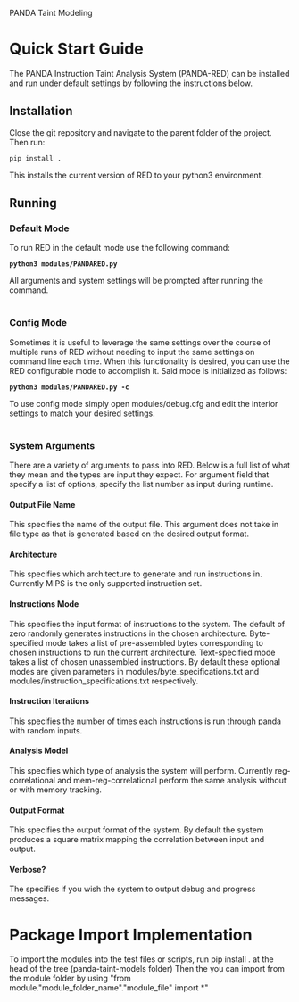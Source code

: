 <t> PANDA Taint Modeling </t>

# Quick Start Guide
The PANDA Instruction Taint Analysis System (PANDA-RED) can be installed and run under default settings by following the instructions below.

## Installation
Close the git repository and navigate to the parent folder of the project. Then run:
```
pip install .
```
This installs the current version of RED to your python3 environment.


## Running
### Default Mode
To run RED in the default mode use the following command:
<b>
```
python3 modules/PANDARED.py
```
</b>
All arguments and system settings will be prompted after running the command.
<br><br/>

### Config Mode
Sometimes it is useful to leverage the same settings over the course of multiple runs of RED without needing to input the same settings on command line each time. When this functionality is desired, you can use the RED configurable mode to accomplish it. Said mode is initialized as follows:
<b>
```
python3 modules/PANDARED.py -c 
```
</b>
To use config mode simply open <a>modules/debug.cfg</a> and edit the interior settings to match your desired settings.
<br></br>

### System Arguments
There are a variety of arguments to pass into RED. Below is a full list of what they mean and the types are input they expect. For argument field that specify a list of options, specify the list number as input during runtime.

#### Output File Name
This specifies the name of the output file. This argument does not take in file type as that is generated based on the desired output format. 

#### Architecture
This specifies which architecture to generate and run instructions in. Currently MIPS is the only supported instruction set.

#### Instructions Mode
This specifies the input format of instructions to the system. The default of zero randomly generates instructions in the chosen architecture. Byte-specified mode takes a list of pre-assembled bytes corresponding to chosen instructions to run the current architecture. Text-specified mode takes a list of chosen unassembled instructions. By default these optional modes are given parameters in <a>modules/byte_specifications.txt</a> and <a>modules/instruction_specifications.txt</a> respectively.

#### Instruction Iterations
This specifies the number of times each instructions is run through panda with random inputs.

#### Analysis Model
This specifies which type of analysis the system will perform. Currently reg-correlational and mem-reg-correlational perform the same analysis without or with memory tracking.

#### Output Format
This specifies the output format of the system. By default the system produces a square matrix mapping the correlation between input and output.

#### Verbose?
The specifies if you wish the system to output debug and progress messages.

# Package Import Implementation
To import the modules into the test files or scripts, run pip install . at the head of the tree (panda-taint-models folder)
Then the you can import from the module folder by using "from module."module_folder_name"."module_file" import *"
